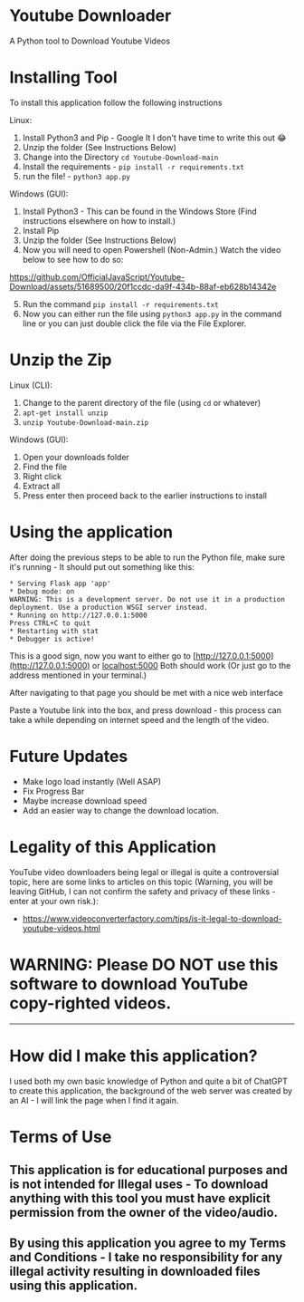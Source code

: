 # Youtube Downloader #
A Python tool to Download Youtube Videos

# Installing Tool #

To install this application follow the following instructions

Linux:
1. Install Python3 and Pip - Google It I don't have time to write this out 😂
3. Unzip the folder (See Instructions Below)
4. Change into the Directory ```cd Youtube-Download-main```
5. Install the requirements - ```pip install -r requirements.txt```
6. run the file! - ```python3 app.py```

Windows (GUI):
1. Install Python3 - This can be found in the Windows Store (Find instructions elsewhere on how to install.)
2. Install Pip
3. Unzip the folder (See Instructions Below)
4. Now you will need to open Powershell (Non-Admin.) Watch the video below to see how to do so:


https://github.com/OfficialJavaScript/Youtube-Download/assets/51689500/20f1ccdc-da9f-434b-88af-eb628b14342e


5. Run the command ```pip install -r requirements.txt```
6. Now you can either run the file using ```python3 app.py``` in the command line or you can just double click the file via the File Explorer.

# Unzip the Zip #

Linux (CLI):
1. Change to the parent directory of the file (using ```cd``` or whatever)
2. ```apt-get install unzip```
3. ```unzip Youtube-Download-main.zip```

Windows (GUI):
1. Open your downloads folder
2. Find the file
3. Right click
4. Extract all
5. Press enter then proceed back to the earlier instructions to install

# Using the application #
After doing the previous steps to be able to run the Python file, make sure it's running - It should put out something like this:

```
* Serving Flask app 'app'
* Debug mode: on
WARNING: This is a development server. Do not use it in a production deployment. Use a production WSGI server instead.
* Running on http://127.0.0.1:5000
Press CTRL+C to quit
* Restarting with stat
* Debugger is active!
```

This is a good sign, now you want to either go to [http://127.0.0.1:5000](http://127.0.0.1:5000) or [localhost:5000](http://localhost:5000/) Both should work (Or just go to the address mentioned in your terminal.)

After navigating to that page you should be met with a nice web interface

Paste a Youtube link into the box, and press download - this process can take a while depending on internet speed and the length of the video.

# Future Updates #
* Make logo load instantly (Well ASAP)
* Fix Progress Bar
* Maybe increase download speed
* Add an easier way to change the download location.

# Legality of this Application #
YouTube video downloaders being legal or illegal is quite a controversial topic, here are some links to articles on this topic (Warning, you will be leaving GitHub, I can not confirm the safety and privacy of these links - enter at your own risk.):
* https://www.videoconverterfactory.com/tips/is-it-legal-to-download-youtube-videos.html


# WARNING: Please DO NOT use this software to download YouTube copy-righted videos. #

- - - -

# How did I make this application? #

I used both my own basic knowledge of Python and quite a bit of ChatGPT to create this application, the background of the web server was created by an AI - I will link the page when I find it again.

# Terms of Use #
## This application is for educational purposes and is not intended for Illegal uses - To download anything with this tool you must have explicit permission from the owner of the video/audio. ##
## By using this application you agree to my Terms and Conditions - I take no responsibility for any illegal activity resulting in downloaded files using this application. ##
